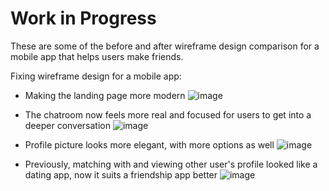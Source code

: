 # Work in Progress
These are some of the before and after wireframe design comparison for a mobile app that helps users make friends.

Fixing wireframe design for a mobile app:
- Making the landing page more modern
![image](https://github.com/ggraciela/WorkInProgress/assets/144553332/9f64a43d-b0b5-4c9c-97d0-d20673f58d7c)

- The chatroom now feels more real and focused for users to get into a deeper conversation
![image](https://github.com/ggraciela/WorkInProgress/assets/144553332/b66592eb-e3f8-4df3-b68b-76631f5474a3)

- Profile picture looks more elegant, with more options as well
![image](https://github.com/ggraciela/WorkInProgress/assets/144553332/933e77ac-5683-4d28-bfb7-440fde2d08f4)

- Previously, matching with and viewing other user's profile looked like a dating app, now it suits a friendship app better
![image](https://github.com/ggraciela/WorkInProgress/assets/144553332/f8019151-4919-48d7-b101-1cb26a003349)
